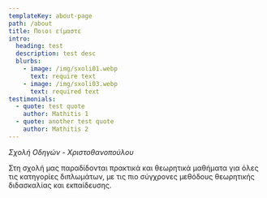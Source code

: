 ```yaml
---
templateKey: about-page
path: /about
title: Ποιοι είμαστε
intro:
  heading: test
  description: test desc
  blurbs:
    - image: /img/sxoli01.webp
      text: require text
    - image: /img/sxoli03.webp
      text: required text
testimonials:
  - quote: test quote
    author: Mathitis 1
  - quote: another test quote
    author: Mathitis 2
---
```

*Σχολή Οδηγών - Χριστοθανοπούλου*

Στη σχολή μας παραδίδονται πρακτικά και θεωρητικά μαθήματα για όλες τις κατηγορίες διπλωμάτων, με τις πιο σύγχρονες μεθόδους θεωρητικής διδασκαλίας και εκπαίδευσης.